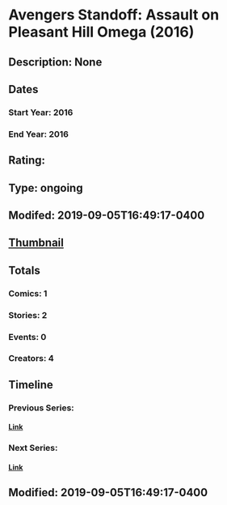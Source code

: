 # Avengers Standoff: Assault on Pleasant Hill Omega (2016)
## Description: None
## Dates
### Start Year: 2016
### End Year: 2016
## Rating: 
## Type: ongoing
## Modifed: 2019-09-05T16:49:17-0400
## [Thumbnail](http://i.annihil.us/u/prod/marvel/i/mg/b/40/image_not_available.jpg)
## Totals
### Comics: 1
### Stories: 2
### Events: 0
### Creators: 4
## Timeline
### Previous Series: 
#### [Link]()
### Next Series: 
#### [Link]()
## Modified: 2019-09-05T16:49:17-0400
